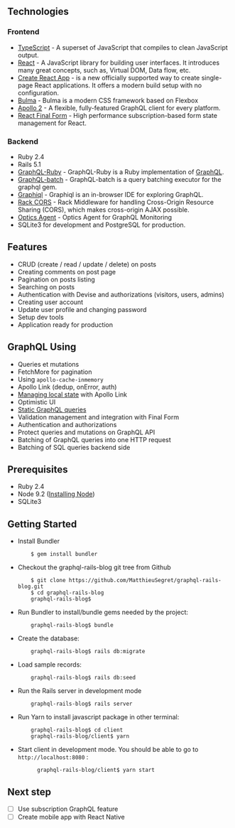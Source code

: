## Technologies

### Frontend

- [TypeScript](https://github.com/Microsoft/TypeScript) - A superset of JavaScript that compiles to clean JavaScript
  output.
- [React](https://facebook.github.io/react) - A JavaScript library for building user interfaces. It introduces many
  great concepts, such as, Virtual DOM, Data flow, etc.
- [Create React App](https://github.com/facebookincubator/create-react-app) - is a new officially supported way to
  create single-page React applications. It offers a modern build setup with no configuration.
- [Bulma](https://bulma.io) - Bulma is a modern CSS framework based on Flexbox
- [Apollo 2](http://dev.apollodata.com/) - A flexible, fully-featured GraphQL client for every platform.
- [React Final Form](https://github.com/erikras/react-final-form) - High performance subscription-based form state
  management for React.

### Backend

- Ruby 2.4
- Rails 5.1
- [GraphQL-Ruby](https://github.com/rmosolgo/graphql-ruby) - GraphQL-Ruby is a Ruby implementation of
  [GraphQL](http://graphql.org).
- [GraphQL-batch](https://github.com/Shopify/graphql-batch) - GraphQL-batch is a query batching executor for the graphql
  gem.
- [Graphiql](https://github.com/graphql/graphiql) - Graphiql is an in-browser IDE for exploring GraphQL.
- [Rack CORS](https://github.com/cyu/rack-cors) - Rack Middleware for handling Cross-Origin Resource Sharing (CORS),
  which makes cross-origin AJAX possible.
- [Optics Agent](http://www.apollodata.com/optics) - Optics Agent for GraphQL Monitoring
- SQLite3 for development and PostgreSQL for production.

## Features

- CRUD (create / read / update / delete) on posts
- Creating comments on post page
- Pagination on posts listing
- Searching on posts
- Authentication with Devise and authorizations (visitors, users, admins)
- Creating user account
- Update user profile and changing password
- Setup dev tools
- Application ready for production

## GraphQL Using

- Queries et mutations
- FetchMore for pagination
- Using `apollo-cache-inmemory`
- Apollo Link (dedup, onError, auth)
- [Managing local state](https://github.com/apollographql/apollo-link-state) with Apollo Link
- Optimistic UI
- [Static GraphQL queries](https://dev-blog.apollodata.com/5-benefits-of-static-graphql-queries-b7fa90b0b69a)
- Validation management and integration with Final Form
- Authentication and authorizations
- Protect queries and mutations on GraphQL API
- Batching of GraphQL queries into one HTTP request
- Batching of SQL queries backend side

## Prerequisites

- Ruby 2.4
- Node 9.2 ([Installing Node](https://nodejs.org/en/download/package-manager))
- SQLite3

## Getting Started

- Install Bundler

          $ gem install bundler

- Checkout the graphql-rails-blog git tree from Github

          $ git clone https://github.com/MatthieuSegret/graphql-rails-blog.git
          $ cd graphql-rails-blog
          graphql-rails-blog$

- Run Bundler to install/bundle gems needed by the project:

          graphql-rails-blog$ bundle

- Create the database:

          graphql-rails-blog$ rails db:migrate

- Load sample records:

          graphql-rails-blog$ rails db:seed

- Run the Rails server in development mode

          graphql-rails-blog$ rails server

- Run Yarn to install javascript package in other terminal:

          graphql-rails-blog$ cd client
          graphql-rails-blog/client$ yarn

- Start client in development mode. You should be able to go to `http://localhost:8080` :

            graphql-rails-blog/client$ yarn start

## Next step

- [ ] Use subscription GraphQL feature
- [ ] Create mobile app with React Native
